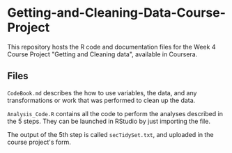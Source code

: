 # Getting-and-Cleaning-Data-Course-Project

This repository hosts the R code and documentation files for the Week 4 Course Project  "Getting and Cleaning data", available in Coursera.

## Files

`CodeBook.md` describes the how to use variables, the data, and any transformations or work that was performed to clean up the data.

`Analysis_Code.R` contains all the code to perform the analyses described in the 5 steps. They can be launched in RStudio by just importing the file.

The output of the 5th step is called `secTidySet.txt`, and uploaded in the course project's form.
